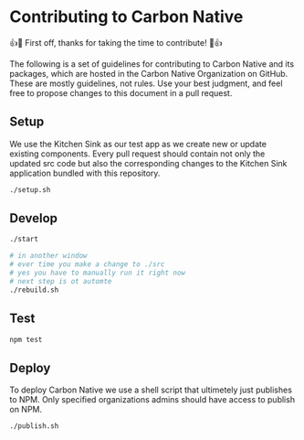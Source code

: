 # Contributing to Carbon Native

👍🎉 First off, thanks for taking the time to contribute! 🎉👍

The following is a set of guidelines for contributing to Carbon Native and its packages, which are hosted in the Carbon Native Organization on GitHub. These are mostly guidelines, not rules. Use your best judgment, and feel free to propose changes to this document in a pull request.

## Setup

We use the Kitchen Sink as our test app as we create new or update existing components. Every pull request should contain not only the updated src code but also the corresponding changes to the Kitchen Sink application bundled with this repository.

```bash
./setup.sh
```

## Develop

```bash
./start

# in another window
# ever time you make a change to ./src
# yes you have to manually run it right now
# next step is ot automte
./rebuild.sh 
```

## Test

```bash
npm test
```

## Deploy

To deploy Carbon Native we use a shell script that ultimetely just publishes to NPM. Only specified organizations admins should have access to publish on NPM.

```bash
./publish.sh
```
